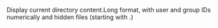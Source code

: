 Display current directory content.Long format, with user and group IDs numerically and hidden files (starting with .)
